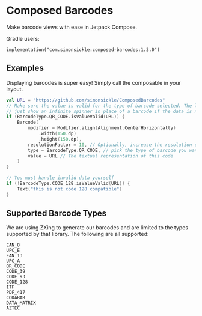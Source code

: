 Composed Barcodes
=================

Make barcode views with ease in Jetpack Compose.

Gradle users:

```
implementation("com.simonsickle:composed-barcodes:1.3.0")
```

Examples
--------

Displaying barcodes is super easy! Simply call the composable in your layout.

```kotlin
val URL = "https://github.com/simonsickle/ComposedBarcodes"
// Make sure the value is valid for the type of barcode selected. The library will
// just show an infinite spinner in place of a barcode if the data is not valid.
if (BarcodeType.QR_CODE.isValueValid(URL)) {
    Barcode(
        modifier = Modifier.align(Alignment.CenterHorizontally)
            .width(150.dp)
            .height(150.dp),
        resolutionFactor = 10, // Optionally, increase the resolution of the generated image
        type = BarcodeType.QR_CODE, // pick the type of barcode you want to render
        value = URL // The textual representation of this code
    )
}

// You must handle invalid data yourself
if (!BarcodeType.CODE_128.isValueValid(URL)) {
    Text("this is not code 128 compatible")
}
```

Supported Barcode Types
-----------------------

We are using ZXing to generate our barcodes and are limited to the types supported by that library.
The following are all supported:

```
EAN_8
UPC_E
EAN_13
UPC_A
QR_CODE
CODE_39
CODE_93
CODE_128
ITF
PDF_417
CODABAR
DATA_MATRIX
AZTEC
```
